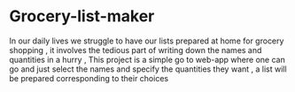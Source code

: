 # Grocery-list-maker
In our daily lives we struggle to have our lists prepared at home for grocery shopping , it involves the tedious part of writing down the names and quantities in a hurry , This project is a simple go to web-app where one can go and just select the names and specify the quantities they want , a list will be prepared corresponding to their choices
